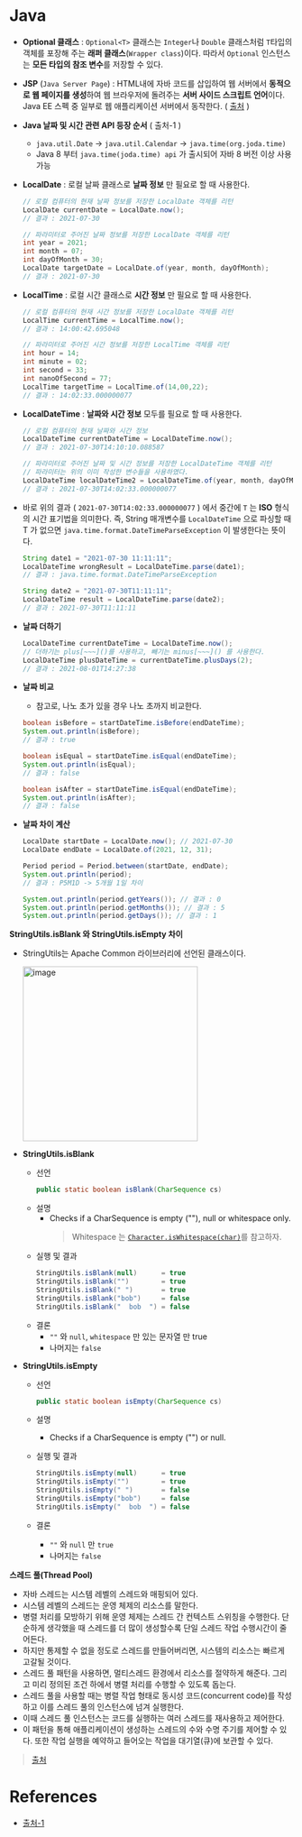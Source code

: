 # Java

- **Optional 클래스** : `Optional<T>` 클래스는 `Integer`나 `Double` 클래스처럼 `T`타입의 객체를 포장해 주는 **래퍼 클래스**(`Wrapper class`)이다. 따라서 `Optional` 인스턴스는 **모든 타입의 참조 변수**를 저장할 수 있다.
- **JSP** (`Java Server Page`) : HTML내에 자바 코드를 삽입하여 웹 서버에서 **동적으로 웹 페이지를 생성**하여 웹 브라우저에 돌려주는 **서버 사이드 스크립트 언어**이다. Java EE 스펙 중 일부로 웹 애플리케이션 서버에서 동작한다. ( [출처](https://ko.wikipedia.org/wiki/%EC%9E%90%EB%B0%94%EC%84%9C%EB%B2%84_%ED%8E%98%EC%9D%B4%EC%A7%80) )

- **Java 날짜 및 시간 관련 API  등장 순서**  ( 출처-1 )

  -  `java.util.Date`  ->  `java.util.Calendar`  ->  `java.time(org.joda.time)`
  -  Java 8 부터  `java.time(joda.time) api` 가 출시되어  자바 8 버전 이상 사용 가능

- **LocalDate** : 로컬 날짜 클래스로 **날짜 정보** 만 필요로 할 때 사용한다.

  ```java
  // 로컬 컴퓨터의 현재 날짜 정보를 저장한 LocalDate 객체를 리턴
  LocalDate currentDate = LocalDate.now();
  // 결과 : 2021-07-30
  
  // 파라미터로 주어진 날짜 정보를 저장한 LocalDate 객체를 리턴
  int year = 2021;
  int month = 07;
  int dayOfMonth = 30;
  LocalDate targetDate = LocalDate.of(year, month, dayOfMonth);
  // 결과 : 2021-07-30
  ```

- **LocalTime** : 로컬 시간 클래스로 **시간 정보** 만 필요로 할 때 사용한다.

  ```java
  // 로컬 컴퓨터의 현재 시간 정보를 저장한 LocalDate 객체를 리턴
  LocalTime currentTime = LocalTime.now();
  // 결과 : 14:00:42.695048
  
  // 파라미터로 주어진 시간 정보를 저장한 LocalTime 객체를 리턴
  int hour = 14;
  int minute = 02;
  int second = 33;
  int nanoOfSecond = 77;
  LocalTime targetTime = LocalTime.of(14,00,22);
  // 결과 : 14:02:33.000000077
  ```

- **LocalDateTime** : **날짜와 시간 정보** 모두를 필요로 할 때 사용한다.

  ```java
  // 로컬 컴퓨터의 현재 날짜와 시간 정보
  LocalDateTime currentDateTime = LocalDateTime.now();
  // 결과 : 2021-07-30T14:10:10.088587
  
  // 파라미터로 주어진 날짜 및 시간 정보를 저장한 LocalDateTime 객체를 리턴
  // 파라미터는 위의 이미 작성한 변수들을 사용하였다.
  LocalDateTime localDateTime2 = LocalDateTime.of(year, month, dayOfMonth, hour, minute, second, nanoOfSecond);
  // 결과 : 2021-07-30T14:02:33.000000077
  ```

- 바로 위의 결과 ( `2021-07-30T14:02:33.000000077` ) 에서  중간에 `T` 는 **ISO** 형식의 시간 표기법을 의미한다. 즉,  String  매개변수를  `LocalDateTime` 으로 파싱할 때  T 가 없으면  `java.time.format.DateTimeParseException` 이  발생한다는 뜻이다.

  ```java
  String date1 = "2021-07-30 11:11:11";
  LocalDateTime wrongResult = LocalDateTime.parse(date1);
  // 결과 : java.time.format.DateTimeParseException
  
  String date2 = "2021-07-30T11:11:11";
  LocalDateTime result = LocalDateTime.parse(date2);
  // 결과 : 2021-07-30T11:11:11
  ```

- **날짜 더하기**

  ```java
  LocalDateTime currentDateTime = LocalDateTime.now();
  // 더하기는 plus[~~~]()를 사용하고, 빼기는 minus[~~~]() 를 사용한다.
  LocalDateTime plusDateTime = currentDateTime.plusDays(2);
  // 결과 : 2021-08-01T14:27:38
  ```

- **날짜 비교**

  - 참고로, 나노 초가 있을 경우 나노 초까지 비교한다.

  ```java
  boolean isBefore = startDateTime.isBefore(endDateTime);
  System.out.println(isBefore);
  // 결과 : true
  
  boolean isEqual = startDateTime.isEqual(endDateTime);
  System.out.println(isEqual);
  // 결과 : false
  
  boolean isAfter = startDateTime.isEqual(endDateTime);
  System.out.println(isAfter);
  // 결과 : false
  ```

- **날짜 차이 계산**

  ```java
  LocalDate startDate = LocalDate.now(); // 2021-07-30
  LocalDate endDate = LocalDate.of(2021, 12, 31);
  
  Period period = Period.between(startDate, endDate);
  System.out.println(period);
  // 결과 : P5M1D -> 5개월 1일 차이
  
  System.out.println(period.getYears()); // 결과 : 0
  System.out.println(period.getMonths()); // 결과 : 5
  System.out.println(period.getDays()); // 결과 : 1
  ```

**StringUtils.isBlank 와 StringUtils.isEmpty 차이**

- StringUtils는 Apache Common 라이브러리에 선언된 클래스이다.

  <img width="310" alt="image" src="https://user-images.githubusercontent.com/49539592/142223219-d8a1805d-b433-436a-a106-affd3a04c742.png">

- **StringUtils.isBlank**
  - 선언
    ```java
    public static boolean isBlank(CharSequence cs)
    ```
  - 설명
    - Checks if a CharSequence is empty (""), null or whitespace only.
      > Whitespace 는 [`Character.isWhitespace(char)`](https://docs.oracle.com/javase/7/docs/api/java/lang/Character.html?is-external=true#isWhitespace-char-)를 참고하자.
  - 실행 및 결과
    ```java
    StringUtils.isBlank(null)      = true
    StringUtils.isBlank("")        = true
    StringUtils.isBlank(" ")       = true
    StringUtils.isBlank("bob")     = false
    StringUtils.isBlank("  bob  ") = false 
    ```
  - 결론
    - `""` 와 `null`, `whitespace` 만 있는 문자열 만 true
    - 나머지는 `false`

- **StringUtils.isEmpty**
  - 선언
    ```java
    public static boolean isEmpty(CharSequence cs)
    ```
  - 설명
    - Checks if a CharSequence is empty ("") or null.
  - 실행 및 결과

    ```java
    StringUtils.isEmpty(null)      = true
    StringUtils.isEmpty("")        = true
    StringUtils.isEmpty(" ")       = false
    StringUtils.isEmpty("bob")     = false
    StringUtils.isEmpty("  bob  ") = false
    ```
  - 결론
    - `""` 와 `null` 만 `true` 
    - 나머지는 `false` 

**스레드 풀(Thread Pool)**

- 자바 스레드는 시스템 레벨의 스레드와 매핑되어 있다. 
- 시스템 레벨의 스레드는 운영 체제의 리소스를 말한다. 
- 병렬 처리를 모방하기 위해 운영 체제는 스레드 간 컨텍스트 스위칭을 수행한다. 단순하게 생각했을 때 스레드를 더 많이 생성할수록 단일 스레드 작업 수행시간이 줄어든다.
- 하지만 통제할 수 없을 정도로 스레드를 만들어버리면, 시스템의 리소스는 빠르게 고갈될 것이다.
- 스레드 풀 패턴을 사용하면, 멀티스레드 환경에서 리소스를 절약하게 해준다. 그리고 미리 정의된 조건 하에서 병렬 처리를 수행할 수 있도록 돕는다.
- 스레드 풀을 사용할 때는 병렬 작업 형태로 동시성 코드(concurrent code)를 작성하고 이를 스레드 풀의 인스턴스에 넘겨 실행한다. 
- 이때 스레드 풀 인스턴스는 코드를 실행하는 여러 스레드를 재사용하고 제어한다.
- 이 패턴을 통해 애플리케이션이 생성하는 스레드의 수와 수명 주기를 제어할 수 있다. 또한 작업 실행을 예약하고 들어오는 작업을 대기열(큐)에 보관할 수 있다.

> [출처](https://www.baeldung.com/thread-pool-java-and-guava)

# References

- [출처-1](https://java119.tistory.com/52)
